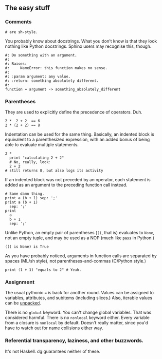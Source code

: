 ## The easy stuff

### Comments

```dg
# are sh-style.
```

You probably know about docstrings. What you don't know is that they look
nothing like Python docstrings. Sphinx users may recognise this, though.

```dg
#: Do something with an argument.
#:
#: Raises:
#:     NameError: this function makes no sense.
#:
#: :param argument: any value.
#: :return: something absolutely different.
#:
function = argument -> something_absolutely_different
```

### Parentheses

They are used to explicitly define the precedence of operators. Duh.

```dg
2 *  2 + 2  == 6
2 * (2 + 2) == 8
```

Indentation can be used for the same thing. Basically, an indented block
is equivalent to a parenthesized expression, with an added bonus of being able
to evaluate multiple statements.

```dg
2 *
  print "calculating 2 + 2"
  # No, really, look:
  2 + 2
# still returns 8, but also logs its activity
```

If an indented block was not preceded by an operator, each statement
is added as an argument to the preceding function call instead.

```dg
# Same damn thing.
print a (b + 1) sep: ';'
print a (b + 1)
  sep: ';'
print
  a
  b + 1
  sep: ';'
```

Unlike Python, an empty pair of parentheses (`()`, that is) evaluates to
`None`, not an empty tuple, and may be used as a NOP (much like `pass` in Python.)

```dg
(() is None) is True
```

As you have probably noticed, arguments in function calls are separated
by spaces (ML/sh style), not parentheses-and-commas (C/Python style.)

```dg
print (1 + 1) "equals to 2" # Yeah.
```

### Assignment

The usual pythonic `=` is back for another round. Values can be assigned
to variables, attributes, and subitems (including slices.) Also,
iterable values can be [unpacked](http://www.python.org/dev/peps/pep-3132/).

There is no `global` keyword. You can't change global variables.
That was considered harmful. There is no `nonlocal` keyword either.
Every variable from a closure is `nonlocal` by default. Doesn't really matter,
since you'd have to watch out for name collisions either way.

### Referential transparency, laziness, and other buzzwords.

It's not Haskell. dg guarantees neither of these.
